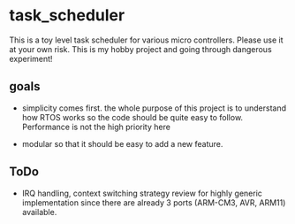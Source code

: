 # task_scheduler
This is a toy level task scheduler for various micro controllers. 
Please use it at your own risk. This is my hobby project and going through dangerous experiment!

## goals
- simplicity comes first. the whole purpose of this project is to understand how RTOS 
  works so the code should be quite easy to follow. Performance is not the high priority here 
 
- modular so that it should be easy to add a new feature.

## ToDo
- IRQ handling, context switching strategy review for highly generic implementation 
  since there are already 3 ports (ARM-CM3, AVR, ARM11) available.

